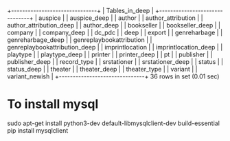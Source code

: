 +-------------------------------+
| Tables_in_deep                |
+-------------------------------+
| auspice                       |
| auspice_deep                  |
| author                        |
| author_attribution            |
| author_attribution_deep       |
| author_deep                   |
| bookseller                    |
| bookseller_deep               |
| company                       |
| company_deep                  |
| dc_pdc                        |
| deep                          |
| export                        |
| genreharbage                  |
| genreharbage_deep             |
| genreplaybookattribution      |
| genreplaybookattribution_deep |
| imprintlocation               |
| imprintlocation_deep          |
| playtype                      |
| playtype_deep                 |
| printer                       |
| printer_deep                  |
| pt                            |
| publisher                     |
| publisher_deep                |
| record_type                   |
| srstationer                   |
| srstationer_deep              |
| status                        |
| status_deep                   |
| theater                       |
| theater_deep                  |
| theater_type                  |
| variant                       |
| variant_newish                |
+-------------------------------+
36 rows in set (0.01 sec)

# To install mysql 
sudo apt-get install python3-dev default-libmysqlclient-dev build-essential
pip install mysqlclient